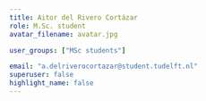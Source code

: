 ```yaml
---
title: Aitor del Rivero Cortázar
role: M.Sc. student
avatar_filename: avatar.jpg

user_groups: ["MSc students"]

email: "a.delriverocortazar@student.tudelft.nl"
superuser: false
highlight_name: false
---
```

